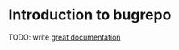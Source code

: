 # Introduction to bugrepo

TODO: write [great documentation](http://jacobian.org/writing/what-to-write/)
